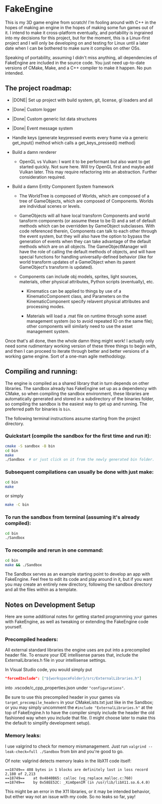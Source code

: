 # FakeEngine

This is my 3D game engine from scratch! I'm fooling around with C++ in the
hopes of making an engine in the hopes of making some fun games out of it. 
I intend to make it cross-platform eventually, and portability is ingrained 
into my decisions for this project, but for the moment, this is a Linux-first 
project and I will only be developing on and testing for Linux until a later 
date when I can be bothered to make sure it compiles on other OSs.

Speaking of portability, assuming I didn't miss anything, all dependencies of 
FakeEngine are included in the source code. You just need up-to-date versions 
of CMake, Make, and a C++ compiler to make it happen. No pun intended.


## The project roadmap:

* |DONE| Set up project with build system, git, license, gl loaders and all

* |Done| Custom logger

* |Done| Custom generic list data structures

* |Done| Event message system

* Handle keys (generate keypressed events every frame via a generic 
  get_input() method which calls a get_keys_pressed() method)

* Build a damn renderer

    * OpenGL vs Vulkan: I want it to be performant but also want to get started 
      quickly. Not sure here. Will try OpenGL first and maybe add Vulkan later.
      This may require refactoring into an abstraction. Further 
      consideration required.

* Build a damn Entity Component System framework

    * The WorldTree is composed of Worlds, which are composed of a tree of 
      GameObjects, which are composed of Components.
      Worlds are individual scenes or levels.

    * GameObjects will all have local transform Components and world tansform 
      components (or assume these to be 0) and a set of default methods which 
      can be overridden by GameObject subclasses. With code referenced therein, 
      Components can talk to each other through the event system, but they 
      will also have the option to bypass the generation of events when they 
      can take advantage of the default methods which are on all objects.
      The GameObjectManager will have the role of 
      calling the default methods of objects, and will have special functions
      for handling universally-defined behavior (like for world transform 
      updates of a GameObject when its parent GameObject's transform is 
      updated).

    * Components can include obj models, sprites, light sources, materials, 
      other physical attributes, Python scripts (eventually), etc.

        * Kinematics can be applied to things by use of a KinematicComponent 
          class, and Parameters on the KinematicComponent specify relavent 
          physical attributes and processing modes.
        
        * Materials will load a .mat file on runtime through some asset 
          management system (so to avoid repeated IO on the same file); other 
          components will similarly need to use the asset management system.

Once that's all done, then the whole damn thing might work! I actually only 
need some rudimentary working version of these three things to begin with, and 
then I can proceed to iterate through better and better versions of a working 
game engine. Sort of a one-man agile methodology.


## Compiling and running:

The engine is compiled as a shared library that in turn depends on other 
libraries. The sandbox already has FakeEngine set up as a dependency with 
CMake, so when compiling the sandbox environment, these libraries are 
automatically generated and stored in a subdirectory of the binaries folder, 
so compiling the sandbox is the easiest way to get up and running.
The preferred path for binaries is `bin`.

The following terminal instructions assume starting from the project 
directory.

### Quickstart (compile the sandbox for the first time and run it):
```bash
cmake -S sandbox -B bin
cd bin
make
./Sandbox  # or just click on it from the newly generated bin folder.
```

### Subsequent compilations can usually be done with just make:
```bash
cd bin
make
```
or simply
```bash
make -C bin
```

### To run the sandbox from terminal (assuming it's already compiled):
```bash
cd bin
./Sandbox
```

### To recompile and rerun in one command:
```bash
cd bin
make && ./Sandbox
```

The Sandbox serves as an example starting point to develop an app with 
FakeEngine. Feel free to edit its code and play around in it, but if you 
want you may create an entirely new directory, following the sandbox 
directory and all the files within as a template.


## Notes on Development Setup

Here are some additional notes for getting started programming your games with 
FakeEngine, as well as tweaking or extending the FakeEngine code yourself.

### Precompiled headers:

All external standard libraries the engine uses are put into a precompiled 
header file. To ensure your IDE intellisense parses that, include the 
ExternalLibraries.h file in your intellisense settings.

In Visual Studio code, you would simply put 
```json
"forcedInclude": ["${workspaceFolder}/src/ExternalLibraries.h"]
```
into .vscode/c_cpp_properties.json under `"configurations"`.

Be sure to use this precompiled header in your games via 
`target_precompile_headers` in your CMakeLists.txt just like in the Sandbox; 
or you may simply uncomment the `#include "ExternalLibraries.h"` at the top of 
FakeEngine.h to have the compiler simply include the header the old fashioned 
way when you include that file. 
(I might choose later to make this the default to simplify development setup).

### Memory leaks:

I use valgrind to check for memory mismanagement. Just run
`valgrind --leak-check=full ./Sandbox` from bin and you're good to go.

Of note: valgrind detects memory leaks in the libX11 code itself:
```
==18749== 408 bytes in 1 blocks are definitely lost in loss record 2,180 of 2,213
==18749==    at 0x4840B65: calloc (vg_replace_malloc.c:760)
==18749==    by 0x58EE52C: _XimOpenIM (in /usr/lib/libX11.so.6.4.0)
```
This might be an error in the X11 libraries, or it may be intended behavior, 
but either way not an issue with my code. So no leaks so far, yay!

